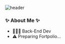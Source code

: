 ![header](https://capsule-render.vercel.app/api?type=waving&color=5b5b5b&height=300&section=header&text=Shoot%20for%20the%20Moon%20🌕&fontSize=60&desc=At%20least,%20it'll%20remain%20as%20a%20Star%20✨&descSize=30&descAlignY=65&fontColor=ffffff)

### ✨ About Me ✨
- 👨🏻‍💻  Back-End Dev
- ⚠️   Preparing Fortpolio...
